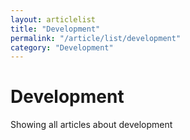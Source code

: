 ```yaml
---
layout: articlelist
title: "Development"
permalink: "/article/list/development"
category: "Development"
---
```


# Development

Showing all articles about development